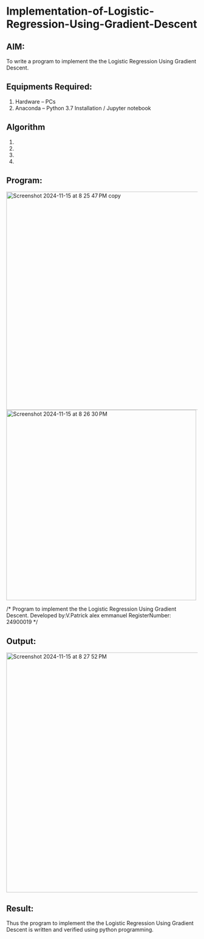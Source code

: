 # Implementation-of-Logistic-Regression-Using-Gradient-Descent

## AIM:
To write a program to implement the the Logistic Regression Using Gradient Descent.

## Equipments Required:
1. Hardware – PCs
2. Anaconda – Python 3.7 Installation / Jupyter notebook

## Algorithm
1. 
2. 
3. 
4. 

## Program:
<img width="573" alt="Screenshot 2024-11-15 at 8 25 47 PM copy" src="https://github.com/user-attachments/assets/4e8e0e77-6969-47e0-bb9d-0790e464f64e">

<img width="500" alt="Screenshot 2024-11-15 at 8 26 30 PM" src="https://github.com/user-attachments/assets/4d319eb1-2667-4f09-ba86-d0c4d2e0d6e7">

/*
Program to implement the the Logistic Regression Using Gradient Descent.
Developed by:V.Patrick alex emmanuel
RegisterNumber: 24900019
*/


## Output:
<img width="630" alt="Screenshot 2024-11-15 at 8 27 52 PM" src="https://github.com/user-attachments/assets/4ef303e6-e0d6-4ab5-b3d8-b9ea7da3c3ae">



## Result:
Thus the program to implement the the Logistic Regression Using Gradient Descent is written and verified using python programming.

